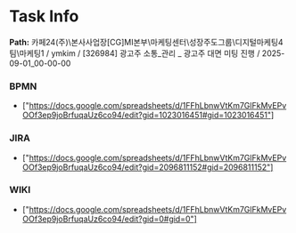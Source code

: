 # Task Info

**Path:** 카페24(주)\본사사업장\[CG]MI본부\마케팅센터\성장주도그룹\디지털마케팅4팀\마케팅1 / ymkim / [326984] 광고주 소통_관리 _ 광고주 대면 미팅 진행 / 2025-09-01_00-00-00

### BPMN
- ["https://docs.google.com/spreadsheets/d/1FFhLbnwVtKm7GlFkMvEPvOOf3ep9joBrfuqaUz6co94/edit?gid=1023016451#gid=1023016451"]

### JIRA
- ["https://docs.google.com/spreadsheets/d/1FFhLbnwVtKm7GlFkMvEPvOOf3ep9joBrfuqaUz6co94/edit?gid=2096811152#gid=2096811152"]

### WIKI
- ["https://docs.google.com/spreadsheets/d/1FFhLbnwVtKm7GlFkMvEPvOOf3ep9joBrfuqaUz6co94/edit?gid=0#gid=0"]

